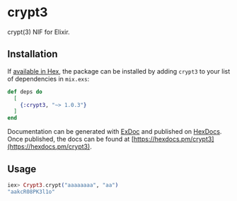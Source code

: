 # crypt3

crypt(3) NIF for Elixir.

## Installation

If [available in Hex](https://hex.pm/docs/publish), the package can be installed
by adding `crypt3` to your list of dependencies in `mix.exs`:

```elixir
def deps do
  [
    {:crypt3, "~> 1.0.3"}
  ]
end
```

Documentation can be generated with [ExDoc](https://github.com/elixir-lang/ex_doc)
and published on [HexDocs](https://hexdocs.pm). Once published, the docs can
be found at [https://hexdocs.pm/crypt3](https://hexdocs.pm/crypt3).

## Usage

```elixir
iex> Crypt3.crypt("aaaaaaaa", "aa")
"aakcR08PK3l1o"
```